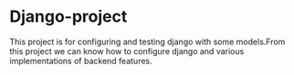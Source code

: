 # Django-project
This project is for configuring and testing django with some models.From this project we can know how to configure django and
various implementations of backend features.
